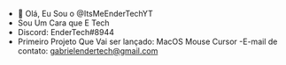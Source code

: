 - 👋 Olá, Eu Sou o  @ItsMeEnderTechYT
- Sou Um Cara que E Tech
- Discord: EnderTech#8944
- Primeiro Projeto Que Vai ser lançado: MacOS Mouse Cursor
-E-mail de contato: gabrielendertech@gmail.com
